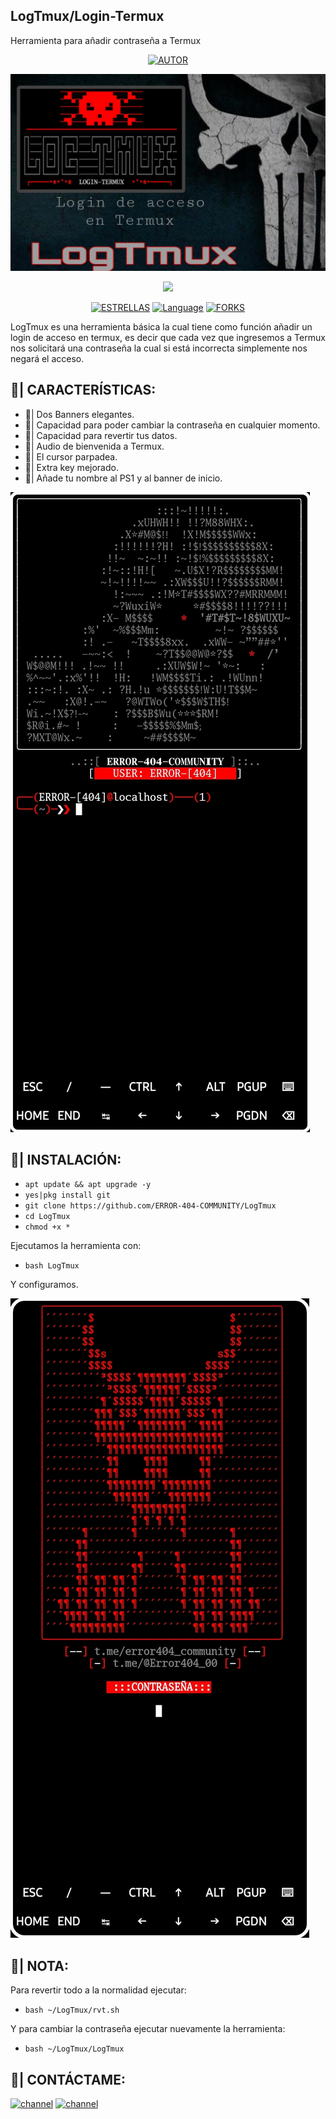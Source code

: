 ## LogTmux/Login-Termux
Herramienta para añadir contraseña a Termux

<p align="center">
<a href="https://github.com/ERROR-404-COMMUNITY"><img title="AUTOR" src="https://img.shields.io/badge/Author-ERROR--404-red.svg?style=for-the-badge&logo=github"></a>
</p>

![LogTmux](https://github.com/ERROR-404-COMMUNITY/LogTmux/blob/main/img/LogTmux1.jpg)

<p align="center">
<img src="https://img.shields.io/badge/CÓDIGO%20LIBRE-SI❤️-orange?style=flat-square">
</p>

<p align="center">
<a href="https://github.com/ERROR-404-COMMUNITY/LogTmux/stargazers/"><img title="ESTRELLAS" src="https://img.shields.io/github/stars/ERROR-404-COMMUNITY/LogTmux?color=red&style=flat-square"></a>
<a href="#"><img title="Language" src="https://badges.frapsoft.com/bash/v1/bash.png?v=103"></a>
<a href="https://github.com/ERROR-404-COMMUNITY/LogTmux/network/members"><img title="FORKS" src="https://img.shields.io/github/forks/ERROR-404-COMMUNITY/LogTmux?color=red&style=flat-square"></a>
</p>


LogTmux es una herramienta básica la cual tiene como función añadir un login de acceso en termux, es decir que cada vez que ingresemos a Termux nos solicitará una contraseña la cual si está incorrecta simplemente nos negará el acceso.


## 🔆| CARACTERÍSTICAS:

* 🔰| Dos Banners elegantes.
* 🔰| Capacidad para poder cambiar la contraseña en cualquier momento.
* 🔰| Capacidad para revertir tus datos.
* 🔰| Audio de bienvenida a Termux.
* 🔰| El cursor parpadea.
* 🔰| Extra key mejorado.
* 🔰| Añade tu nombre al PS1 y al banner de inicio.

![LogTmux](https://github.com/ERROR-404-COMMUNITY/LogTmux/blob/main/img/LogTmux2.jpg)

## 🔐| INSTALACIÓN:

* `apt update && apt upgrade -y`
* `yes|pkg install git`
* `git clone https://github.com/ERROR-404-COMMUNITY/LogTmux`
* `cd LogTmux`
* `chmod +x *`

Ejecutamos la herramienta con:

* `bash LogTmux`

Y configuramos.

![LogTmux](https://github.com/ERROR-404-COMMUNITY/LogTmux/blob/main/img/LogTmux3.jpg)

## 🔆| NOTA:
Para revertir todo a la normalidad ejecutar:
* `bash ~/LogTmux/rvt.sh`

Y para cambiar la contraseña ejecutar nuevamente la herramienta:
* `bash ~/LogTmux/LogTmux`

## 🔰| CONTÁCTAME:
[![channel](https://img.shields.io/badge/TELEGRAM-CANAL-red?style=for-the-badge&logo=telegram)](https://t.me/error404_community)
[![channel](https://img.shields.io/badge/TELEGRAM-CHAT-red?style=for-the-badge&logo=telegram)](https://t.me/Error404_00)
